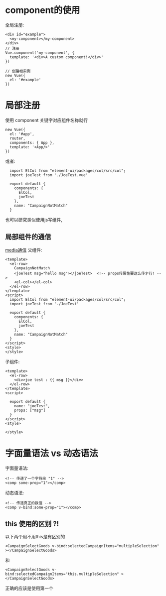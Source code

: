 # component的使用
全局注册:
```
<div id="example">
  <my-component></my-component>
</div>
// 注册
Vue.component('my-component', {
  template: '<div>A custom component!</div>'
})

// 创建根实例
new Vue({
  el: '#example'
})
```

# 局部注册
使用 component 关键字对应组件名称就行  
```
new Vue({
  el: '#app',
  router,
  components: { App },
  template: '<App/>'
})
```
或者:
```
  import ElCol from "element-ui/packages/col/src/col";
  import joeTest from './JoeTest.vue'

  export default {
    components: {
      ElCol,
      joeTest
    },
    name: "CampaignNotMatch"
  }
```

也可以研究类似使用js写组件,


## 局部组件的通信
[media通信](./media/props-events.png)
父组件:
```
<template>
  <el-row>
    CampaignNotMatch
    <joeTest msg="hello msg"></joeTest>  <!-- props传属性要这么传才行! -->
    <el-col></el-col>
  </el-row>
</template>
<script>
  import ElCol from "element-ui/packages/col/src/col";
  import joeTest from './JoeTest'

  export default {
    components: {
      ElCol,
      joeTest
    },
    name: "CampaignNotMatch"
  }
</script>
<style>
</style>
```

子组件:
```
<template>
  <el-row>
    <div>joe test : {{ msg }}</div>
  </el-row>
</template>
<script>

  export default {
    name: "joeTest",
    props: ["msg"]
  }
</script>
<style>

</style>
```

# 字面量语法 vs 动态语法
字面量语法:
```
<!-- 传递了一个字符串 "1" -->
<comp some-prop="1"></comp>
```
动态语法:
```
<!-- 传递真正的数值 -->
<comp v-bind:some-prop="1"></comp>
```


## this 使用的区别 ?!
以下两个用不用this是有区别的
```
<CampaignSelectGoods v-bind:selectedCampaignItems="multipleSelection" ></CampaignSelectGoods>
```
和
```
<CampaignSelectGoods v-bind:selectedCampaignItems="this.multipleSelection" ></CampaignSelectGoods>
```
正确的应该是使用第一个




